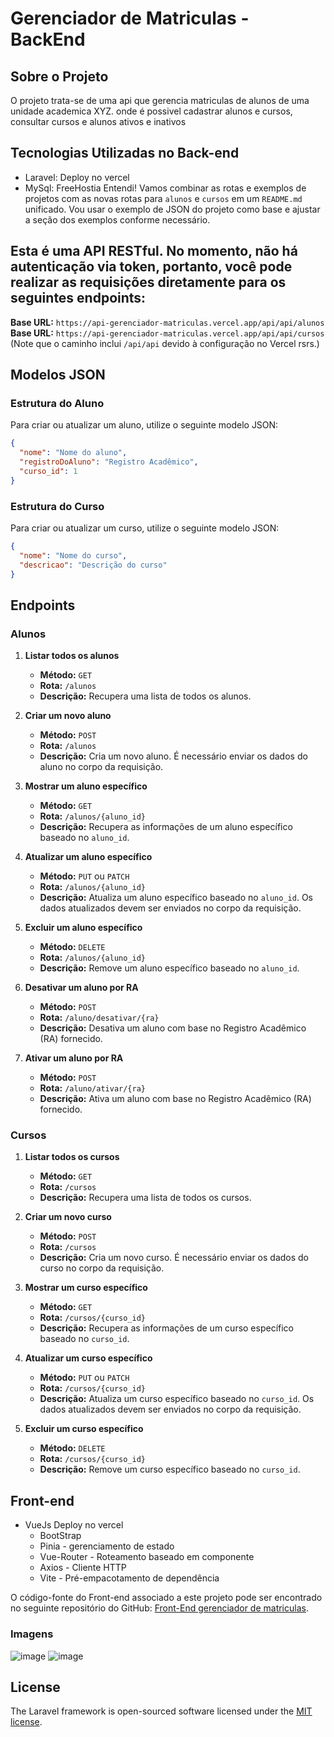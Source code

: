# Gerenciador de Matriculas - BackEnd

## Sobre o Projeto
O projeto trata-se de uma api que gerencia matriculas de alunos de uma unidade academica XYZ.
onde é possivel cadastrar alunos e cursos, consultar cursos e alunos ativos e inativos

## Tecnologias Utilizadas no Back-end
- Laravel: Deploy no vercel
- MySql: FreeHostia
Entendi! Vamos combinar as rotas e exemplos de projetos com as novas rotas para `alunos` e `cursos` em um `README.md` unificado. Vou usar o exemplo de JSON do projeto como base e ajustar a seção dos exemplos conforme necessário.

## Esta é uma API RESTful. No momento, não há autenticação via token, portanto, você pode realizar as requisições diretamente para os seguintes endpoints:

**Base URL:** `https://api-gerenciador-matriculas.vercel.app/api/api/alunos`  
**Base URL:** `https://api-gerenciador-matriculas.vercel.app/api/api/cursos`  
(Note que o caminho inclui `/api/api` devido à configuração no Vercel rsrs.)

## Modelos JSON


### Estrutura do Aluno

Para criar ou atualizar um aluno, utilize o seguinte modelo JSON:

```json
{
  "nome": "Nome do aluno",
  "registroDoAluno": "Registro Acadêmico",
  "curso_id": 1
}
```

### Estrutura do Curso

Para criar ou atualizar um curso, utilize o seguinte modelo JSON:

```json
{
  "nome": "Nome do curso",
  "descricao": "Descrição do curso"
}
```

## Endpoints
### Alunos

1. **Listar todos os alunos**
   - **Método:** `GET`
   - **Rota:** `/alunos`
   - **Descrição:** Recupera uma lista de todos os alunos.

2. **Criar um novo aluno**
   - **Método:** `POST`
   - **Rota:** `/alunos`
   - **Descrição:** Cria um novo aluno. É necessário enviar os dados do aluno no corpo da requisição.

3. **Mostrar um aluno específico**
   - **Método:** `GET`
   - **Rota:** `/alunos/{aluno_id}`
   - **Descrição:** Recupera as informações de um aluno específico baseado no `aluno_id`.

4. **Atualizar um aluno específico**
   - **Método:** `PUT` ou `PATCH`
   - **Rota:** `/alunos/{aluno_id}`
   - **Descrição:** Atualiza um aluno específico baseado no `aluno_id`. Os dados atualizados devem ser enviados no corpo da requisição.

5. **Excluir um aluno específico**
   - **Método:** `DELETE`
   - **Rota:** `/alunos/{aluno_id}`
   - **Descrição:** Remove um aluno específico baseado no `aluno_id`.

6. **Desativar um aluno por RA**
   - **Método:** `POST`
   - **Rota:** `/aluno/desativar/{ra}`
   - **Descrição:** Desativa um aluno com base no Registro Acadêmico (RA) fornecido.

7. **Ativar um aluno por RA**
   - **Método:** `POST`
   - **Rota:** `/aluno/ativar/{ra}`
   - **Descrição:** Ativa um aluno com base no Registro Acadêmico (RA) fornecido.

### Cursos

1. **Listar todos os cursos**
   - **Método:** `GET`
   - **Rota:** `/cursos`
   - **Descrição:** Recupera uma lista de todos os cursos.

2. **Criar um novo curso**
   - **Método:** `POST`
   - **Rota:** `/cursos`
   - **Descrição:** Cria um novo curso. É necessário enviar os dados do curso no corpo da requisição.

3. **Mostrar um curso específico**
   - **Método:** `GET`
   - **Rota:** `/cursos/{curso_id}`
   - **Descrição:** Recupera as informações de um curso específico baseado no `curso_id`.

4. **Atualizar um curso específico**
   - **Método:** `PUT` ou `PATCH`
   - **Rota:** `/cursos/{curso_id}`
   - **Descrição:** Atualiza um curso específico baseado no `curso_id`. Os dados atualizados devem ser enviados no corpo da requisição.

5. **Excluir um curso específico**
   - **Método:** `DELETE`
   - **Rota:** `/cursos/{curso_id}`
   - **Descrição:** Remove um curso específico baseado no `curso_id`.

## Front-end
- VueJs Deploy no vercel
    - BootStrap
    - Pinia - gerenciamento de estado
    - Vue-Router - Roteamento baseado em componente
    - Axios -  Cliente HTTP 
    - Vite -  Pré-empacotamento de dependência

O código-fonte do Front-end associado a este projeto pode ser encontrado no seguinte repositório do GitHub: [Front-End gerenciador de matriculas](https://github.com/MichelNsouza/front.GerenciadorMatriculas).

### Imagens
![image](https://github.com/user-attachments/assets/855bb5ad-56e9-47cf-8737-8ab2c1619e0d)
![image](https://github.com/user-attachments/assets/39fbf90d-4ddf-4f3a-b0f5-71852a1de588)

## License
The Laravel framework is open-sourced software licensed under the [MIT license](https://opensource.org/licenses/MIT).
